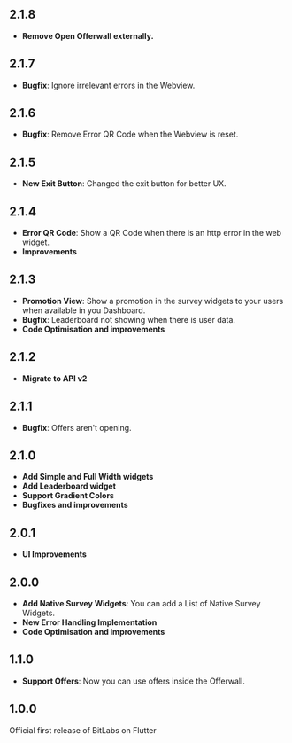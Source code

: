 ## 2.1.8
- **Remove Open Offerwall externally.**

## 2.1.7
- **Bugfix**: Ignore irrelevant errors in the Webview.

## 2.1.6
- **Bugfix**: Remove Error QR Code when the Webview is reset.

## 2.1.5
- **New Exit Button**: Changed the exit button for better UX.

## 2.1.4
- **Error QR Code**: Show a QR Code when there is an http error in the web widget.
- **Improvements**

## 2.1.3
- **Promotion View**: Show a promotion in the survey widgets to your users when available in you Dashboard.
- **Bugfix**: Leaderboard not showing when there is user data.
- **Code Optimisation and improvements**

## 2.1.2
- **Migrate to API v2**

## 2.1.1
- **Bugfix**: Offers aren't opening.

## 2.1.0
- **Add Simple and Full Width widgets**
- **Add Leaderboard widget**
- **Support Gradient Colors**
- **Bugfixes and improvements**

## 2.0.1
- **UI Improvements**

## 2.0.0
- **Add Native Survey Widgets**: You can add a List of Native Survey Widgets.
- **New Error Handling Implementation**
- **Code Optimisation and improvements**

## 1.1.0
- **Support Offers**: Now you can use offers inside the Offerwall.

## 1.0.0
Official first release of BitLabs on Flutter
